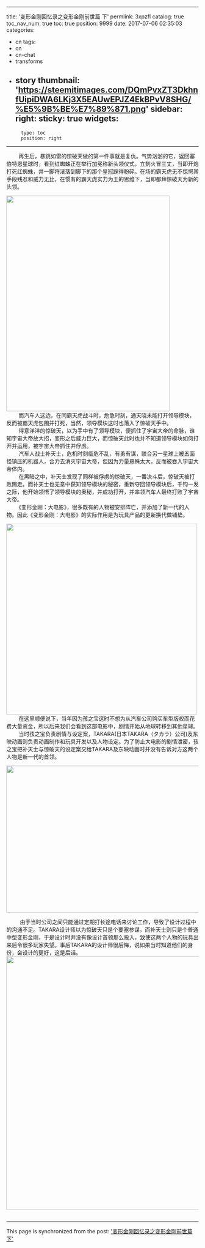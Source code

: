 
---
title: '变形金刚回忆录之变形金刚前世篇 下'
permlink: 3xpzfl
catalog: true
toc_nav_num: true
toc: true
position: 9999
date: 2017-07-06 02:35:03
categories:
- cn
tags:
- cn
- cn-chat
- transforms
- story
thumbnail: 'https://steemitimages.com/DQmPvxZT3DkhnfUipiDWA6LKj3X5EAUwEPJZ4EkBPvV8SHG/%E5%9B%BE%E7%89%871.png'
sidebar:
    right:
        sticky: true
widgets:
    -
        type: toc
        position: right
---


<html>
<p>&nbsp;　　再生后，暴跳如雷的惊破天做的第一件事就是复仇。气势汹汹的它，返回塞伯特恩星球时，看到红蜘蛛正在举行加冕称新头领仪式，立刻火冒三丈，当即开炮打死红蜘蛛，并一脚将滚落到脚下的那个皇冠踩得粉碎。在场的霸天虎无不惊愕其手段残忍和威力无比，在惯有的霸天虎实力为王的思维下，当即都拜惊破天为新的头领。</p>
<p><img src="https://steemitimages.com/DQmPvxZT3DkhnfUipiDWA6LKj3X5EAUwEPJZ4EkBPvV8SHG/%E5%9B%BE%E7%89%871.png" width="428" height="564"/><br>
&nbsp;　　而汽车人这边，在同霸天虎战斗时，危急时刻，通天晓未能打开领导模块，反而被霸天虎包围并打死，当然，领导模块这时也落入了惊破天手中。<br>
&nbsp;　　得意洋洋的惊破天，以为手中有了领导模块，便抓住了宇宙大帝的命脉，谁知宇宙大帝放大招，变形之后威力巨大，而惊破天此时也并不知道领导模块如何打开并运用，被宇宙大帝抓住并俘虏。<br>
&nbsp;　　汽车人战士补天士，危机时刻临危不乱，有勇有谋，联合另一星球上被五面怪镇压的机器人，合力去消灭宇宙大帝，但因为力量悬殊太大，反而被吞入宇宙大帝体内。<br>
&nbsp;　　在黑暗之中，补天士发现了同样被俘虏的惊破天，一番决斗后，惊破天被打败踢走。而补天士也无意中获知领导模块的秘密，重新夺回领导模块后，千钧一发之际，他开始领悟了领导模块的奥秘，并成功打开，并率领汽车人最终打败了宇宙大帝。<br>
&nbsp;　　《变形金刚：大电影》，很多既有的人物被安排阵亡，并添加了新一代的人物。因此《变形金刚：大电影》的实际作用是为玩具产品的更新换代做铺垫。</p>
<p><img src="https://steemitimages.com/DQmcqMbs3RDNMNyD1zqtDLZbBKup2UAa2GbTRs8qwAFViqe/%E5%9B%BE%E7%89%872.png" width="500" height="499"/><br>
&nbsp;　　在这里顺便说下，当年因为孩之宝这时不想为从汽车公司购买车型版权而花费大量资金，所以后来我们会看到这部电影中，剧情开始从地球转移到其他星球。<br>
&nbsp;　　当时孩之宝负责剧情与设定案，TAKARA(日本TAKARA（タカラ）公司)及东映动画则负责动画制作和玩具开发以及人物设定。为了防止大电影的剧情泄密，孩之宝把补天士与惊破天的设定案交给TAKARA及东映动画时并没有告诉对方这两个人物是新一代的首领。</p>
<p><img src="https://steemitimages.com/DQmVVdLapLMaXQRBL2WAeVcYfTiYpTt41FS12csdiBaFU2Z/%E5%9B%BE%E7%89%873.png" width="668" height="384"/></p>
<p>&nbsp;&nbsp;&nbsp;&nbsp;&nbsp;&nbsp;&nbsp;&nbsp;&nbsp;由于当时公司之间只能通过定期打长途电话来讨论工作，导致了设计过程中的沟通不足。TAKARA设计师以为惊破天只是个要塞参谋，而补天士则只是个普通中型变形金刚，于是设计时并没有像设计首领那么投入，致使这两个人物的玩具出来后令很多玩家失望。事后TAKARA的设计师很后悔，说如果当时知道他们的身份，会设计的更好，这是后话。<br>
<img src="https://steemitimages.com/DQmTbd1No6u5P75H3SbmXmoUpBZvP5F5RYqZcNSV9se8rov/%E5%9B%BE%E7%89%874.png" width="1167" height="663"/><br>
&nbsp;</p>
</html>

- - -

This page is synchronized from the post: ['变形金刚回忆录之变形金刚前世篇 下'](https://steemit.com/@rivalhw/3xpzfl)
